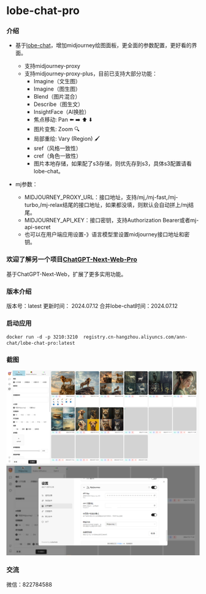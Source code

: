 # lobe-chat-pro

### 介绍
- 基于[lobe-chat](https://github.com/lobehub/lobe-chat)，增加midjourney绘图面板，更全面的参数配置，更好看的界面。
  - 支持midjourney-proxy
  - 支持midjourney-proxy-plus，目前已支持大部分功能：
    - Imagine（文生图）
    - Imagine（图生图）
    - Blend（图片混合）
    - Describe（图生文）
    - InsightFace（AI换脸）
    - 焦点移动: Pan ⬅️ ➡️ ⬆️ ⬇️
    - 图片变焦: Zoom 🔍
    - 局部重绘: Vary (Region) 🖌
    - sref（风格一致性）
    - cref（角色一致性）
    - 图片本地存储，如果配了s3存储，则优先存到s3，具体s3配置请看lobe-chat。
    
- mj参数：
  - MIDJOURNEY_PROXY_URL：接口地址，支持/mj,/mj-fast,/mj-turbo,/mj-relax结尾的接口地址，如果都没填，则默认会自动拼上/mj结尾。
  - MIDJOURNEY_API_KEY：接口密钥，支持Authorization Bearer或者mj-api-secret
  - 也可以在用户端应用设置-》语言模型里设置midjourney接口地址和密钥。

### 欢迎了解另一个项目[ChatGPT-Next-Web-Pro](https://github.com/vual/ChatGPT-Next-Web-Pro)
  基于ChatGPT-Next-Web，扩展了更多实用功能。
  
### 版本介绍
  版本号：latest
  更新时间： 2024.07.12
  合并lobe-chat时间：2024.07.12

### 启动应用
```shell
docker run -d -p 3210:3210  registry.cn-hangzhou.aliyuncs.com/ann-chat/lobe-chat-pro:latest
```


### 截图
![image1](/images/image1.png)
![image2](/images/image2.png)

### 交流
微信：822784588

